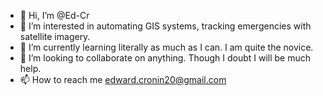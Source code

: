 - 👋 Hi, I’m @Ed-Cr
- 👀 I’m interested in automating GIS systems, tracking emergencies with satellite imagery.
- 🌱 I’m currently learning literally as much as I can. I am quite the novice.
- 💞️ I’m looking to collaborate on anything. Though I doubt I will be much help.
- 📫 How to reach me edward.cronin20@gmail.com

<!---
Ed-Cr/Ed-Cr is a ✨ special ✨ repository because its `README.md` (this file) appears on your GitHub profile.
You can click the Preview link to take a look at your changes.
--->

